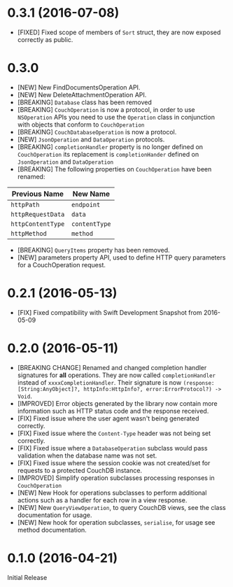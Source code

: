 # 0.3.1 (2016-07-08)

- [FIXED] Fixed scope of members of `Sort` struct, they are now exposed
  correctly as public.

# 0.3.0

- [NEW] New FindDocumentsOperation API.
- [NEW] New DeleteAttachmentOperation API.
- [BREAKING] `Database` class has been removed
- [BREAKING] `CouchOperation` is now a protocol, in order to use `NSOperation` APIs
  you need to use the `Operation` class in conjunction with objects that conform
  to `CouchOperation`
- [BREAKING] `CouchDatabaseOperation` is now a protocol.
- [NEW] `JsonOperation` and `DataOperation` protocols.
- [BREAKING] `completionHandler` property is no longer defined on `CouchOperation`
   its replacement is `completionHander` defined on `JsonOperation` and `DataOperation`
- [BREAKING] The following properties on `CouchOperation` have been renamed:

| Previous Name | New Name |
|---------------|---------|
| `httpPath` | `endpoint`|
| `httpRequestData` | `data` |
| `httpContentType` | `contentType`|
|`httpMethod` | `method`|

- [BREAKING] `QueryItems` property has been removed.
- [NEW] parameters property API, used to define HTTP query parameters for a CouchOperation request.


# 0.2.1 (2016-05-13)

- [FIX] Fixed compatibility with Swift Development Snapshot from 2016-05-09

# 0.2.0 (2016-05-11)

- [BREAKING CHANGE] Renamed and changed completion handler signatures for **all**
  operations. They are now called `completionHandler` instead of `xxxxCompletionHandler`.
  Their signature is now `(response:[String:AnyObject]?, httpInfo:HttpInfo?, error:ErrorProtocol?) -> Void`.
- [IMPROVED] Error objects generated by the library now contain more information
  such as HTTP status code and the response received.
- [FIX] Fixed issue where the user agent wasn't being generated correctly.
- [FIX] Fixed issue where the `Content-Type` header was not being set correctly.
- [FIX] Fixed issue where a `DatabaseOperation` subclass would pass validation
   when the database name was not set.
- [FIX] Fixed issue where the session cookie was not created/set for requests to
   a protected CouchDB instance.
- [IMPROVED] Simplify operation subclasses processing responses in `CouchOperation`
- [NEW] New Hook for operations subclasses to perform additional actions such
   as a handler for each row in a view response.
- [NEW] New `QueryViewOperation`, to query CouchDB views, see the class documentation
  for usage.
- [NEW] New hook for operation subclasses, `serialise`, for usage see method documentation.

# 0.1.0 (2016-04-21)

Initial Release
